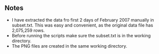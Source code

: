 ## Notes

* I have extracted the data fro first 2 days of February 2007 manually in subset.txt. This was easy and convenient, as the original data file has 2,075,259 rows.
* Before running the scripts make sure the subset.txt is in the working directory.
* The PNG files are created in the same working directory.